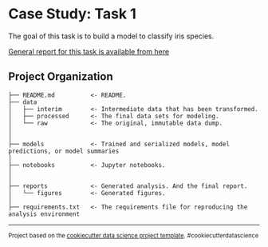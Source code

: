 Case Study: Task 1
==============================

The goal of this task is to build a model to classify iris species.

[General report for this task is available from here](reports/Final_report.md)

Project Organization
------------

    ├── README.md          <- README.
    ├── data
    │   ├── interim        <- Intermediate data that has been transformed.
    │   ├── processed      <- The final data sets for modeling.
    │   └── raw            <- The original, immutable data dump.
    │
    │
    ├── models             <- Trained and serialized models, model predictions, or model summaries
    │
    ├── notebooks          <- Jupyter notebooks.
    │
    │
    ├── reports            <- Generated analysis. And the final report.
    │   └── figures        <- Generated figures.
    │
    ├── requirements.txt   <- The requirements file for reproducing the analysis environment
  
 
--------

<p><small>Project based on the <a target="_blank" href="https://drivendata.github.io/cookiecutter-data-science/">cookiecutter data science project template</a>. #cookiecutterdatascience</small></p>

